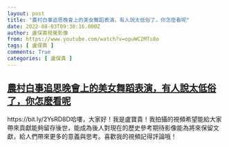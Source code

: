 ```yaml
---
layout: post
title: "農村白事追思晚會上的美女舞蹈表演，有人說太低俗了，你怎麼看呢"
date: 2022-08-03T09:30:16.000Z
author: 盧保貴視覺影像
from: https://www.youtube.com/watch?v=opuWC2MTs8o
tags: [ 盧保貴 ]
comments: True
categories: [ 盧保貴 ]
---
```

<!--1659519016000-->
[農村白事追思晚會上的美女舞蹈表演，有人說太低俗了，你怎麼看呢](https://www.youtube.com/watch?v=opuWC2MTs8o)
------

<div>
https://bit.ly/2YsRD8D哈嘍，大家好！我是盧寶貴！我拍攝的視頻希望能給大家帶來貢獻能夠留存後世，能成為後人對現在的歷史參考期待影像能為將來保留文獻，給人們帶來更多的意義與思考。喜歡我的視頻記得評論哦！
</div>

